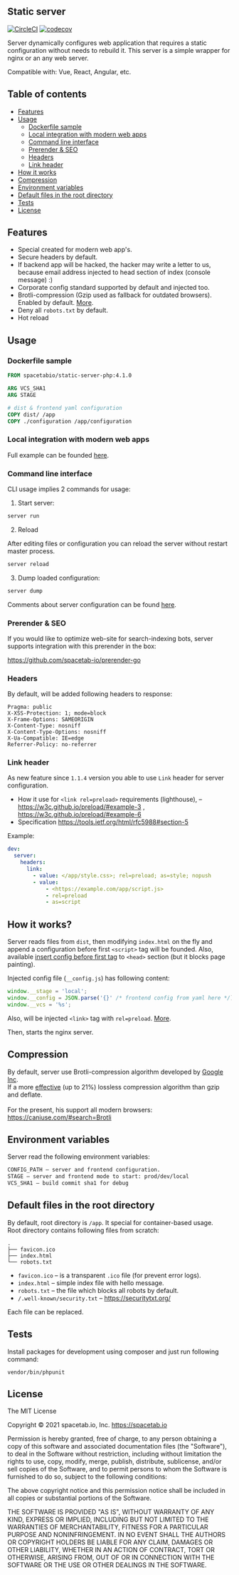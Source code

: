 Static server
-------------

[![CircleCI](https://circleci.com/gh/spacetab-io/static-server-php/tree/master.svg?style=svg)](https://circleci.com/gh/spacetab-io/static-server-php/tree/master)
[![codecov](https://codecov.io/gh/spacetab-io/static-server-php/branch/master/graph/badge.svg)](https://codecov.io/gh/spacetab-io/static-server-php)

Server dynamically configures web application that requires a static configuration without needs to rebuild it.
This server is a simple wrapper for nginx or an any web server.

Compatible with: Vue, React, Angular, etc.

## Table of contents

* [Features](#features)
* [Usage](#usage)
    + [Dockerfile sample](#dockerfile-sample)
    + [Local integration with modern web apps](#local-integration-with-modern-web-apps)
    + [Command line interface](#command-line-interface)
    + [Prerender & SEO](#prerender--seo)
    + [Headers](#headers)
    + [Link header](#link-header)
* [How it works](#how-it-works)
* [Compression](#compression)
* [Environment variables](#environment-variables)
* [Default files in the root directory](#default-files-in-the-root-directory)
* [Tests](#tests)
* [License](#license)

## Features

* Special created for modern web app's.
* Secure headers by default.
* If backend app will be hacked, the hacker may write a letter to us, because email address injected to head section of index (console message) :)
* Corporate config standard supported by default and injected too.
* Brotli-compression (Gzip used as fallback for outdated browsers). Enabled by default. [More](#Compression).
* Deny all `robots.txt` by default.
* Hot reload

## Usage

### Dockerfile sample
```Dockerfile
FROM spacetabio/static-server-php:4.1.0

ARG VCS_SHA1
ARG STAGE

# dist & frontend yaml configuration 
COPY dist/ /app
COPY ./configuration /app/configuration
```

### Local integration with modern web apps

Full example can be founded [here](https://github.com/spacetab-io/configuration-js#how-to-usage-library-with-spa-apps).

### Command line interface

CLI usage implies 2 commands for usage:

1) Start server:
```bash
server run
```

2) Reload

After editing files or configuration you can reload the server without restart master process.

```bash
server reload
```

3) Dump loaded configuration:
```bash
server dump
```

Comments about server configuration can be found [here](./configuration/defaults).

### Prerender & SEO

If you would like to optimize web-site for search-indexing bots, 
server supports integration with this prerender in the box:
  
https://github.com/spacetab-io/prerender-go

### Headers

By default, will be added following headers to response:

```http
Pragma: public
X-XSS-Protection: 1; mode=block
X-Frame-Options: SAMEORIGIN
X-Content-Type: nosniff
X-Content-Type-Options: nosniff
X-Ua-Compatible: IE=edge
Referrer-Policy: no-referrer
```

### Link header

As new feature since `1.1.4` version you able to use `Link` header
for server configuration.

* How it use for `<link rel=preload>` requirements (lighthouse), – https://w3c.github.io/preload/#example-3 , https://w3c.github.io/preload/#example-6
* Specification https://tools.ietf.org/html/rfc5988#section-5

Example:

```yaml
dev:
  server:
    headers:
      link:
        - value: </app/style.css>; rel=preload; as=style; nopush
        - value:
            - <https://example.com/app/script.js>
            - rel=preload
            - as=script
```

## How it works?

Server reads files from `dist`, then modifying `index.html` on the fly 
and append a configuration before first `<script>` tag will be founded.
Also, available [insert config before first tag](./configuration/defaults/___server.yaml#L8) to `<head>` 
section (but it blocks page painting).

Injected config file (`__config.js`) has following content:

```js
window.__stage = 'local';
window.__config = JSON.parse('{}' /* frontend config from yaml here */);
window.__vcs = '%s';
```

Also, will be injected `<link>` tag with `rel=preload`. [More](https://developers.google.com/web/tools/lighthouse/audits/preload).

Then, starts the nginx server.

## Compression

By default, server use Brotli-compression algorithm developed by [Google Inc](https://en.wikipedia.org/wiki/Brotli). <br>
If a more [effective](https://medium.com/oyotech/how-brotli-compression-gave-us-37-latency-improvement-14d41e50fee4) 
(up to 21%) lossless compression algorithm than gzip and deflate.<br>
<br>
For the present, his support all modern browsers:
https://caniuse.com/#search=Brotli

## Environment variables

Server read the following environment variables:

```bash
CONFIG_PATH – server and frontend configuration.
STAGE – server and frontend mode to start: prod/dev/local
VCS_SHA1 – build commit sha1 for debug
```

## Default files in the root directory

By default, root directory is `/app`. It special for container-based usage. <br>
Root directory contains following files from scratch:
```
.
├── favicon.ico
├── index.html
└── robots.txt
```

* `favicon.ico` – is a transparent `.ico` file (for prevent error logs).
* `index.html` – simple index file with hello message.
* `robots.txt` – the file which blocks all robots by default.
* `/.well-known/security.txt` – https://securitytxt.org/

Each file can be replaced.

## Tests

Install packages for development using composer and just run following command:

```
vendor/bin/phpunit
```

## License

The MIT License

Copyright © 2021 spacetab.io, Inc. https://spacetab.io

Permission is hereby granted, free of charge, to any person obtaining a copy
of this software and associated documentation files (the "Software"), to deal
in the Software without restriction, including without limitation the rights
to use, copy, modify, merge, publish, distribute, sublicense, and/or sell
copies of the Software, and to permit persons to whom the Software is
furnished to do so, subject to the following conditions:

The above copyright notice and this permission notice shall be included in
all copies or substantial portions of the Software.

THE SOFTWARE IS PROVIDED "AS IS", WITHOUT WARRANTY OF ANY KIND, EXPRESS OR
IMPLIED, INCLUDING BUT NOT LIMITED TO THE WARRANTIES OF MERCHANTABILITY,
FITNESS FOR A PARTICULAR PURPOSE AND NONINFRINGEMENT. IN NO EVENT SHALL THE
AUTHORS OR COPYRIGHT HOLDERS BE LIABLE FOR ANY CLAIM, DAMAGES OR OTHER
LIABILITY, WHETHER IN AN ACTION OF CONTRACT, TORT OR OTHERWISE, ARISING FROM,
OUT OF OR IN CONNECTION WITH THE SOFTWARE OR THE USE OR OTHER DEALINGS IN
THE SOFTWARE.

